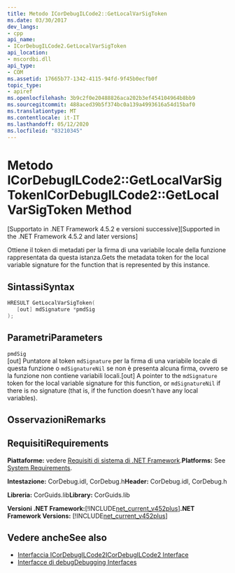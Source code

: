 ```yaml
---
title: Metodo ICorDebugILCode2::GetLocalVarSigToken
ms.date: 03/30/2017
dev_langs:
- cpp
api_name:
- ICorDebugILCode2.GetLocalVarSigToken
api_location:
- mscordbi.dll
api_type:
- COM
ms.assetid: 17665b77-1342-4115-94fd-9f45b0ecfb0f
topic_type:
- apiref
ms.openlocfilehash: 3b9c2f0e20488826aca202b3ef454104964b8bb9
ms.sourcegitcommit: 488aced39b5f374bc0a139a4993616a54d15baf0
ms.translationtype: MT
ms.contentlocale: it-IT
ms.lasthandoff: 05/12/2020
ms.locfileid: "83210345"
---
```

# <a name="icordebugilcode2getlocalvarsigtoken-method"></a><span data-ttu-id="45e9b-102">Metodo ICorDebugILCode2::GetLocalVarSigToken</span><span class="sxs-lookup"><span data-stu-id="45e9b-102">ICorDebugILCode2::GetLocalVarSigToken Method</span></span>
<span data-ttu-id="45e9b-103">[Supportato in .NET Framework 4.5.2 e versioni successive]</span><span class="sxs-lookup"><span data-stu-id="45e9b-103">[Supported in the .NET Framework 4.5.2 and later versions]</span></span>  
  
 <span data-ttu-id="45e9b-104">Ottiene il token di metadati per la firma di una variabile locale della funzione rappresentata da questa istanza.</span><span class="sxs-lookup"><span data-stu-id="45e9b-104">Gets the metadata token for the local variable signature for the function that is represented by this instance.</span></span>  
  
## <a name="syntax"></a><span data-ttu-id="45e9b-105">Sintassi</span><span class="sxs-lookup"><span data-stu-id="45e9b-105">Syntax</span></span>  
  
```cpp
HRESULT GetLocalVarSigToken(  
   [out] mdSignature *pmdSig  
);  
```  
  
## <a name="parameters"></a><span data-ttu-id="45e9b-106">Parametri</span><span class="sxs-lookup"><span data-stu-id="45e9b-106">Parameters</span></span>  
 `pmdSig`  
 <span data-ttu-id="45e9b-107">[out] Puntatore al token `mdSignature` per la firma di una variabile locale di questa funzione o `mdSignatureNil` se non è presenta alcuna firma, ovvero se la funzione non contiene variabili locali.</span><span class="sxs-lookup"><span data-stu-id="45e9b-107">[out] A pointer to the `mdSignature` token for the local variable signature for this function, or `mdSignatureNil` if there is no signature (that is, if the function doesn't have any local variables).</span></span>  
  
## <a name="remarks"></a><span data-ttu-id="45e9b-108">Osservazioni</span><span class="sxs-lookup"><span data-stu-id="45e9b-108">Remarks</span></span>  
  
## <a name="requirements"></a><span data-ttu-id="45e9b-109">Requisiti</span><span class="sxs-lookup"><span data-stu-id="45e9b-109">Requirements</span></span>  
 <span data-ttu-id="45e9b-110">**Piattaforme:** vedere [Requisiti di sistema di .NET Framework](../../get-started/system-requirements.md).</span><span class="sxs-lookup"><span data-stu-id="45e9b-110">**Platforms:** See [System Requirements](../../get-started/system-requirements.md).</span></span>  
  
 <span data-ttu-id="45e9b-111">**Intestazione:** CorDebug.idl, CorDebug.h</span><span class="sxs-lookup"><span data-stu-id="45e9b-111">**Header:** CorDebug.idl, CorDebug.h</span></span>  
  
 <span data-ttu-id="45e9b-112">**Libreria:** CorGuids.lib</span><span class="sxs-lookup"><span data-stu-id="45e9b-112">**Library:** CorGuids.lib</span></span>  
  
 <span data-ttu-id="45e9b-113">**Versioni .NET Framework:**[!INCLUDE[net_current_v452plus](../../../../includes/net-current-v452plus-md.md)]</span><span class="sxs-lookup"><span data-stu-id="45e9b-113">**.NET Framework Versions:** [!INCLUDE[net_current_v452plus](../../../../includes/net-current-v452plus-md.md)]</span></span>  
  
## <a name="see-also"></a><span data-ttu-id="45e9b-114">Vedere anche</span><span class="sxs-lookup"><span data-stu-id="45e9b-114">See also</span></span>

- [<span data-ttu-id="45e9b-115">Interfaccia ICorDebugILCode2</span><span class="sxs-lookup"><span data-stu-id="45e9b-115">ICorDebugILCode2 Interface</span></span>](icordebugilcode2-interface.md)
- [<span data-ttu-id="45e9b-116">Interfacce di debug</span><span class="sxs-lookup"><span data-stu-id="45e9b-116">Debugging Interfaces</span></span>](debugging-interfaces.md)
